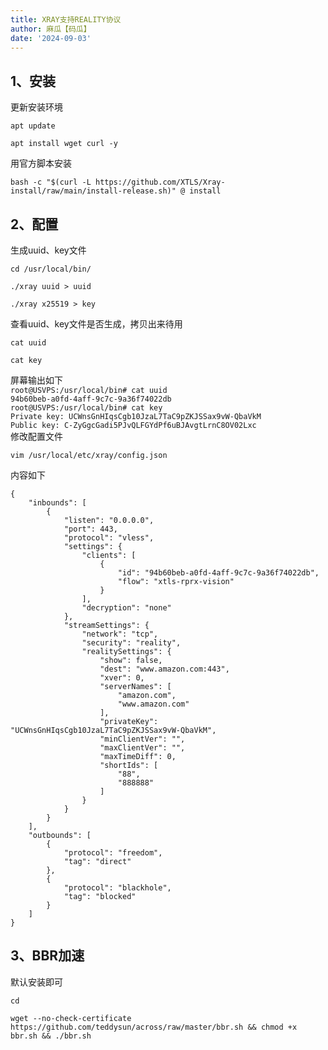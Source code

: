 ```yaml
---
title: XRAY支持REALITY协议
author: 麻瓜【码瓜】
date: '2024-09-03'
---
```

## 1、安装  
更新安装环境  
```
apt update
```  
```
apt install wget curl -y
```    
用官方脚本安装  
```  
bash -c "$(curl -L https://github.com/XTLS/Xray-install/raw/main/install-release.sh)" @ install
```  
## 2、配置  
生成uuid、key文件  
```  
cd /usr/local/bin/
```  
```  
./xray uuid > uuid
```  
```  
./xray x25519 > key
```  
查看uuid、key文件是否生成，拷贝出来待用   
```  
cat uuid
```  
``` 
cat key
```  
屏幕输出如下  
```root@USVPS:/usr/local/bin# cat uuid```  
```94b60beb-a0fd-4aff-9c7c-9a36f74022db```  
```root@USVPS:/usr/local/bin# cat key```   
```Private key: UCWnsGnHIqsCgb10JzaL7TaC9pZKJSSax9vW-QbaVkM```   
```Public key: C-ZyGgcGadi5PJvQLFGYdPf6uBJAvgtLrnC8OV02Lxc```   
修改配置文件
```  
vim /usr/local/etc/xray/config.json
```  
内容如下  
```  
{
    "inbounds": [
        {
            "listen": "0.0.0.0",
            "port": 443,
            "protocol": "vless",
            "settings": {
                "clients": [
                    {
                        "id": "94b60beb-a0fd-4aff-9c7c-9a36f74022db",
                        "flow": "xtls-rprx-vision"
                    }
                ],
                "decryption": "none"
            },
            "streamSettings": {
                "network": "tcp",
                "security": "reality",
                "realitySettings": {
                    "show": false,
                    "dest": "www.amazon.com:443",
                    "xver": 0,
                    "serverNames": [
                        "amazon.com",
                        "www.amazon.com"
                    ],
                    "privateKey": "UCWnsGnHIqsCgb10JzaL7TaC9pZKJSSax9vW-QbaVkM",
                    "minClientVer": "",
                    "maxClientVer": "",
                    "maxTimeDiff": 0,
                    "shortIds": [
                        "88",
                        "888888"
                    ]
                }
            }
        }
    ],
    "outbounds": [
        {
            "protocol": "freedom",
            "tag": "direct"
        },
        {
            "protocol": "blackhole",
            "tag": "blocked"
        }
    ]    
}
```  
## 3、BBR加速  
默认安装即可
```  
cd
```
```  
wget --no-check-certificate https://github.com/teddysun/across/raw/master/bbr.sh && chmod +x bbr.sh && ./bbr.sh
```  